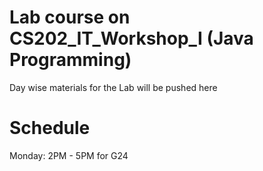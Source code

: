 # Lab course on CS202_IT_Workshop_I (Java Programming)
Day wise materials for the Lab will be pushed here 


# Schedule 

Monday: 2PM - 5PM for G24

 
